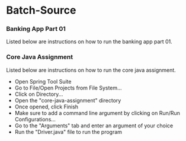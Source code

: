 # Batch-Source
### Banking App Part 01
Listed below are instructions on how to run the banking app part 01.
### Core Java Assignment
Listed below are instructions on how to run the core java assignment.
* Open Spring Tool Suite
* Go to File/Open Projects from File System...
* Click on Directory...
* Open the "core-java-assignment" directory
* Once opened, click Finish
* Make sure to add a command line argument by clicking on Run/Run Configurations...
* Go to the "Arguments" tab and enter an argument of your choice
* Run the "Driver.java" file to run the program
